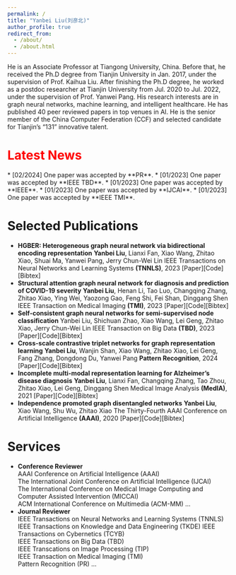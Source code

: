 ```yaml
---
permalink: /
title: "Yanbei Liu(刘彦北)"
author_profile: true
redirect_from: 
  - /about/
  - /about.html
---
```


He is an Associate Professor at Tiangong University, China. Before that, he received the Ph.D degree from Tianjin University in Jan. 2017, under the supervision of Prof. Kaihua Liu. After finishing the Ph.D degree, he worked as a postdoc researcher at Tianjin University from Jul. 2020 to Jul. 2022, under the supervision of Prof. Yanwei Pang. His research interests are in graph neural networks, machine learning, and intelligent healthcare. He has published 40 peer reviewed papers in top venues in AI. He is the senior member of the China Computer Federation (CCF) and selected candidate for Tianjin’s “131” innovative talent.

<h1 style="color: #FF0000;">Latest News</h1> 
* [02/2024] One paper was accepted by **PR**.
* [01/2023] One paper was accepted by **IEEE TBD**.
* [01/2023] One paper was accepted by **IEEE**. 
* [01/2023] One paper was accepted by **IJCAI**.
* [01/2023] One paper was accepted by **IEEE TMI**.


Selected Publications
======
* **HGBER: Heterogeneous graph neural network via bidirectional encoding representation**
**Yanbei Liu**, Lianxi Fan, Xiao Wang, Zhitao Xiao, Shuai Ma, Yanwei Pang, Jerry Chun-Wei Lin
IEEE Transactions on Neural Networks and Learning Systems **(TNNLS)**, 2023
[Paper][Code][Bibtex]
* **Structural attention graph neural network for diagnosis and prediction of COVID-19 severity**
**Yanbei Liu**, Henan Li, Tao Luo, Changqing Zhang, Zhitao Xiao, Ying Wei, Yaozong Gao, Feng Shi, Fei Shan, Dinggang Shen
IEEE Transaction on Medical Imaging **(TMI)**, 2023
[Paper][Code][Bibtex]
* **Self-consistent graph neural networks for semi-supervised node classification**
Yanbei Liu, Shichuan Zhao, Xiao Wang, Lei Geng, Zhitao Xiao, Jerry Chun-Wei Lin
IEEE Transaction on Big Data **(TBD)**, 2023
[Paper][Code][Bibtex]
* **Cross-scale contrastive triplet networks for graph representation learning**
**Yanbei Liu**, Wanjin Shan, Xiao Wang, Zhitao Xiao, Lei Geng, Fang Zhang, Dongdong Du, Yanwei Pang
**Pattern Recognition**, 2024
[Paper][Code][Bibtex]
* **Incomplete multi-modal representation learning for Alzheimer’s disease diagnosis**
**Yanbei Liu**, Lianxi Fan, Changqing Zhang, Tao Zhou, Zhitao Xiao, Lei Geng, Dinggang Shen
Medical Image Analysis **(MedIA)**, 2021
[Paper][Code][Bibtex]
* **Independence promoted graph disentangled networks**
**Yanbei Liu**, Xiao Wang, Shu Wu, Zhitao Xiao
The Thirty-Fourth AAAI Conference on Artificial Intelligence **(AAAI)**, 2020
[Paper][Code][Bibtex]


Services
======
* **Conference Reviewer** <br />
AAAI Conference on Artificial Intelligence (AAAI)  
The International Joint Conference on Artificial Intelligence (IJCAI)  
The International Conference on Medical Image Computing and Computer Assisted Intervention (MICCAI)  
ACM International Conference on Multimedia (ACM-MM) ...
* **Journal Reviewer** <br />
IEEE Transactions on Neural Networks and Learning Systems (TNNLS)  
IEEE Transactions on Knowledge and Data Engineering (TKDE) 
IEEE Transactions on Cybernetics (TCYB)  
IEEE Transactions on Big Data (TBD)  
IEEE Transcations on Image Processing (TIP)  
IEEE Transaction on Medical Imaging (TMI)  
Pattern Recognition (PR) ...
